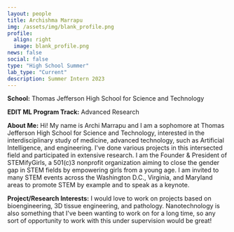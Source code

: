 ```yaml
---
layout: people
title: Archishma Marrapu
img: /assets/img/blank_profile.png
profile:
  align: right
  image: blank_profile.png
news: false
social: false
type: "High School Summer"
lab_type: "Current"
description: Summer Intern 2023
---
```


**School:** Thomas Jefferson High School for Science and Technology

**EDIT ML Program Track:**
Advanced Research

**About Me:**
Hi! My name is Archi Marrapu and I am a sophomore at Thomas Jefferson High School for Science and Technology, interested in the interdisciplinary study of medicine, advanced technology, such as Artificial Intelligence, and engineering. I've done various projects in this intersected field and participated in extensive research. I am the Founder & President of STEMifyGirls, a 501(c)3 nonprofit organization aiming to close the gender gap in STEM fields by empowering girls from a young age. I am invited to many STEM events across the Washington D.C., Virginia, and Maryland areas to promote STEM by example and to speak as a keynote.

**Project/Research Interests:**
I would love to work on projects based on bioengineering, 3D tissue engineering, and pathology. Nanotechnology is also something that I've been wanting to work on for a long time, so any sort of opportunity to work with this under supervision would be great!
    